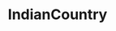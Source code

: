 ---
title: IndianCountry
crosslinks:
- autotldr
- AskHistorians
- NoDAPL
- Navajo
- The_Donald
- NativeAmerican
- relationships
- venezuela
- funny
- worldnews
- Montana
- seedswap
- Archaeology
- BrasilOnReddit
- Anthropology
- uncensorednews
- UniversityofMontana
- Hawaii
- DeepGreenResistance
- nativeart
---